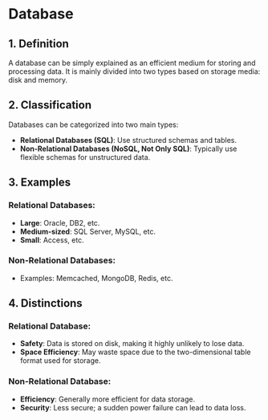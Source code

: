 # Database

## 1. Definition
A database can be simply explained as an efficient medium for storing and processing data. It is mainly divided into two types based on storage media: disk and memory.

## 2. Classification
Databases can be categorized into two main types:

- **Relational Databases (SQL)**: Use structured schemas and tables.
- **Non-Relational Databases (NoSQL, Not Only SQL)**: Typically use flexible schemas for unstructured data.

## 3. Examples

### Relational Databases:
- **Large**: Oracle, DB2, etc.
- **Medium-sized**: SQL Server, MySQL, etc.
- **Small**: Access, etc.

### Non-Relational Databases:
- Examples: Memcached, MongoDB, Redis, etc.

## 4. Distinctions

### Relational Database:
- **Safety**: Data is stored on disk, making it highly unlikely to lose data.
- **Space Efficiency**: May waste space due to the two-dimensional table format used for storage.

### Non-Relational Database:
- **Efficiency**: Generally more efficient for data storage.
- **Security**: Less secure; a sudden power failure can lead to data loss.


